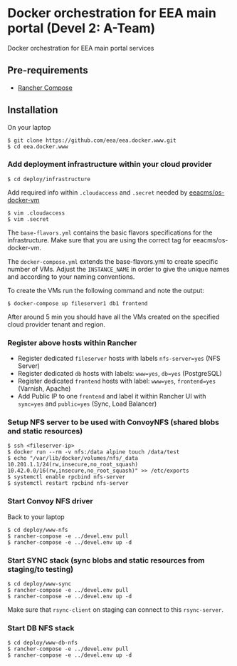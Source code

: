 # Docker orchestration for EEA main portal (Devel 2: A-Team)

Docker orchestration for EEA main portal services

## Pre-requirements

* [Rancher Compose](http://docs.rancher.com/rancher/rancher-compose/)

## Installation

On your laptop

    $ git clone https://github.com/eea/eea.docker.www.git
    $ cd eea.docker.www

### Add deployment infrastructure within your cloud provider

    $ cd deploy/infrastructure

Add required info within `.cloudaccess` and `.secret` needed by [eeacms/os-docker-vm](https://github.com/eea/eea.docker.openstack.host#usage)

    $ vim .cloudaccess
    $ vim .secret

The `base-flavors.yml` contains the basic flavors specifications for the infrastructure. Make sure that you are using the correct tag for eeacms/os-docker-vm.

The `docker-compose.yml` extends the base-flavors.yml to create specific number of VMs. Adjust the `INSTANCE_NAME` in order to give the unique names and according to your naming conventions.

To create the VMs run the following command and note the output:

    $ docker-compose up fileserver1 db1 frontend

After around 5 min you should have all the VMs created on the specified cloud provider tenant and region.

### Register above hosts within Rancher

* Register dedicated `fileserver` hosts with labels `nfs-server=yes` (NFS Server)
* Register dedicated `db` hosts with labels: `www=yes`, `db=yes` (PostgreSQL)
* Register dedicated `frontend` hosts with label: `www=yes`, `frontend=yes` (Varnish, Apache)
* Add Public IP to one `frontend` and label it within Rancher UI with `sync=yes` and `public=yes` (Sync, Load Balancer)

### Setup NFS server to be used with ConvoyNFS (shared blobs and static resources)

    $ ssh <fileserver-ip>
    $ docker run --rm -v nfs:/data alpine touch /data/test
    $ echo "/var/lib/docker/volumes/nfs/_data 10.201.1.1/24(rw,insecure,no_root_squash) 10.42.0.0/16(rw,insecure,no_root_squash)" >> /etc/exports
    $ systemctl enable rpcbind nfs-server
    $ systemctl restart rpcbind nfs-server

### Start Convoy NFS driver

Back to your laptop

    $ cd deploy/www-nfs
    $ rancher-compose -e ../devel.env pull
    $ rancher-compose -e ../devel.env up -d

### Start SYNC stack (sync blobs and static resources from staging/to testing)

    $ cd deploy/www-sync
    $ rancher-compose -e ../devel.env pull
    $ rancher-compose -e ../devel.env up -d

Make sure that `rsync-client` on staging can connect to this `rsync-server`.


### Start DB NFS stack

    $ cd deploy/www-db-nfs
    $ rancher-compose -e ../devel.env pull
    $ rancher-compose -e ../devel.env up -d
